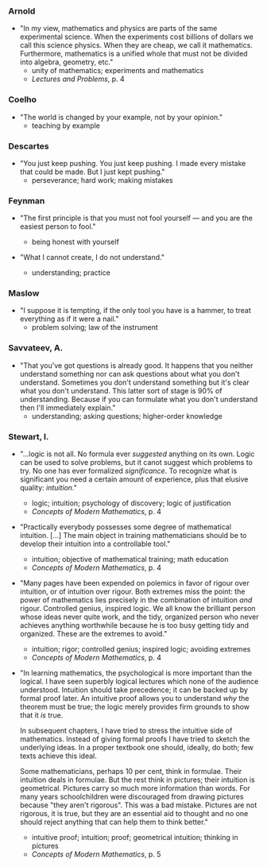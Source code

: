 ### Arnold

- "In my view, mathematics and physics are parts of the same experimental science. When the experiments cost billions of dollars we call this science physics. When they are cheap, we call it mathematics. Furthermore, mathematics is a unified whole that must not be divided into algebra, geometry, etc."
  - unity of mathematics; experiments and mathematics
  - *Lectures and Problems*, p. 4

### Coelho

- "The world is changed by your example, not by your opinion."
  - teaching by example

### Descartes

- "You just keep pushing. You just keep pushing. I made every mistake that could be made. But I just kept pushing."
  - perseverance; hard work; making mistakes

### Feynman

- "The first principle is that you must not fool yourself — and you are the easiest person to fool."
  - being honest with yourself

- "What I cannot create, I do not understand."
  - understanding; practice

### Maslow

- "I suppose it is tempting, if the only tool you have is a hammer, to treat everything as if it were a nail."
  - problem solving; law of the instrument

### Savvateev, A.

- "That you've got questions is already good. It happens that you neither understand something nor can ask questions about what you don't understand. Sometimes you don't understand something but it's clear what you don't understand. This latter sort of stage is 90% of understanding. Because if you can formulate what you don't understand then I'll immediately explain."
  - understanding; asking questions; higher-order knowledge

### Stewart, I.

- "...logic is not all. No formula ever *suggested* anything on its own. Logic can be used to solve problems, but it canot suggest which problems to try. No one has ever formalized *significance*. To recognize what is significant you need a certain amount of experience, plus that elusive quality: *intuition*."
  - logic; intuition; psychology of discovery; logic of justification
  - *Concepts of Modern Mathematics*, p. 4

- "Practically everybody possesses some degree of mathematical intuition. [...] The main object in training mathematicians should be to develop their intuition into a controllable tool."
  - intuition; objective of mathematical training; math education
  - *Concepts of Modern Mathematics*, p. 4

- "Many pages have been expended on polemics in favor of rigour over intuition, or of intuition over rigour. Both extremes miss the point: the power of mathematics lies precisely in the combination of intuition *and* rigour. Controlled genius, inspired logic. We all know the brilliant person whose ideas never quite work, and the tidy, organized person who never achieves anything worthwhile because he is too busy getting tidy and organized. These are the extremes to avoid."
  - intuition; rigor; controlled genius; inspired logic; avoiding extremes
  - *Concepts of Modern Mathematics*, p. 4

- "In learning mathematics, the psychological is more important than the logical. I have seen superbly logical lectures which none of the audience understood. Intuition should take precedence; it can be backed up by formal proof later. An intuitive proof allows you to understand *why* the theorem must be true; the logic merely provides firm grounds to show that it *is* true. 

    In subsequent chapters, I have tried to stress the intuitive side of mathematics. Instead of giving formal proofs I have tried to sketch the underlying ideas.
In a proper textbook one should, ideally, do both; few texts achieve this ideal. 

    Some mathematicians, perhaps 10 per cent, think in formulae. Their intuition deals in formulae. But the rest think in pictures; their intuition is geometrical. Pictures carry so much more information than words. For many years schoolchildren were discouraged from drawing pictures because "they aren't rigorous". This was a bad mistake. Pictures are not rigorous, it is true, but they are an essential aid to thought and no one should reject anything that can help them to think better."
    
    - intuitive proof; intuition; proof; geometrical intuition; thinking in pictures
    - *Concepts of Modern Mathematics*, p. 5
